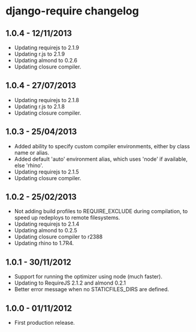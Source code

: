 django-require changelog
========================


1.0.4 - 12/11/2013
------------------

* Updating requirejs to 2.1.9
* Updating r.js to 2.1.9
* Updating almond to 0.2.6
* Updating closure compiler.


1.0.4 - 27/07/2013
------------------

* Updating requirejs to 2.1.8
* Updating r.js to 2.1.8
* Updating closure compiler.


1.0.3 - 25/04/2013
------------------

* Added ability to specify custom compiler environments, either by class name or alias.
* Added default 'auto' environment alias, which uses 'node' if available, else 'rhino'.
* Updating requirejs to 2.1.5
* Updating closure compiler.


1.0.2 - 25/02/2013
------------------

* Not adding build profiles to REQUIRE_EXCLUDE during compilation, to speed up redeploys to remote filesystems.
* Updating requirejs to 2.1.4
* Updating almond to 0.2.5
* Updating closure compiler to r2388 
* Updating rhino to 1.7R4.


1.0.1 - 30/11/2012
------------------

* Support for running the optimizer using node (much faster).
* Updating to RequireJS 2.1.2 and almond 0.2.1
* Better error message when no STATICFILES_DIRS are defined.


1.0.0 - 01/11/2012
------------------

* First production release.